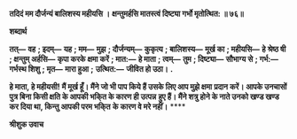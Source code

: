 **तदिदं मम दौर्जन्यं बालिशस्य महीयसि ।** **क्षन्तुमर्हसि मातस्त्वं दिष्ट्या गर्भो मृतोत्थित: ॥ ७६॥** 

**शब्दार्थ** 

**तत्—** **वह** **; इदम्—** **यह** **; मम—** **मुझ** **; दौर्जन्यम्—** **कुकृत्य** **; बालिशस्य—** **मूर्ख का** **; महीयसि—** **हे श्रेष्ठ षी** **; क्षन्तुम् अर्हसि—** **कृपा करके क्षमा करें** **; मात:—** **हे माता** **; त्वम्—** **तुम** **; दिष्ट्या—** **सौभाग्य से** **; गर्भ:—** **गर्भस्थ शिशु** **; मृत—** **मारा हुआ** **;** **उत्थित:—** **जीवित हो उठा।** **.** 

**हे माता, हे महीयसी! मैं मूर्ख हूँ। मैंने जो भी पाप किये हैं उसके लिए आप मुझे क्षमा** **प्रदान करें। आपके उनचासों पुत्र बिना किसी क्षति के आपकी भकि्त के कारण ही उत्पन्न** **हुए हैं। मैंने शत्रु होने के नाते उनको खण्ड खण्ड कर दिया था, किन्तु आपकी परम भकि्त** **के कारण वे मरे नहीं।** **** 

**श्रीशुक उवाच** 